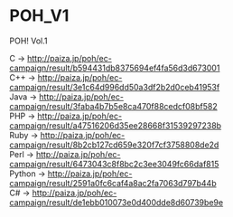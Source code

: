 POH_V1
======

POH! Vol.1

C      -> http://paiza.jp/poh/ec-campaign/result/b594431db8375694ef4fa56d3d673001<br>
C++    -> http://paiza.jp/poh/ec-campaign/result/3e1c64d996dd50a3df2b2d0ceb41953f<br>
Java   -> http://paiza.jp/poh/ec-campaign/result/3faba4b7b5e8ca470f88cedcf08bf582<br>
PHP    -> http://paiza.jp/poh/ec-campaign/result/a47516206d35ee28668f31539297238b<br>
Ruby   -> http://paiza.jp/poh/ec-campaign/result/8b2cb127cd659e320f7cf3758808de2d<br>
Perl   -> http://paiza.jp/poh/ec-campaign/result/6473043c8f8bc2c3ee3049fc66daf815<br>
Python -> http://paiza.jp/poh/ec-campaign/result/2591a0fc6caf4a8ac2fa7063d797b44b<br>
C#     -> http://paiza.jp/poh/ec-campaign/result/de1ebb010073e0d400dde8d60739be9e<br>
